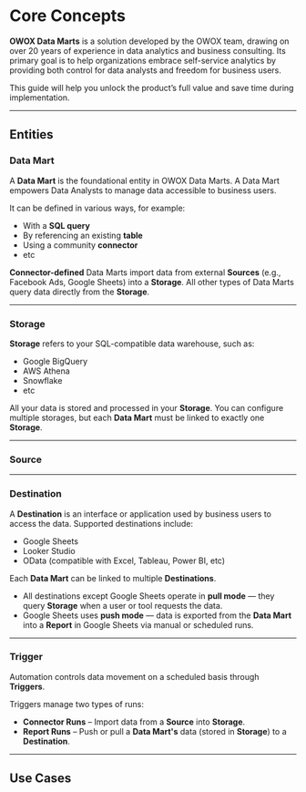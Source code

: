 # Core Concepts

**OWOX Data Marts** is a solution developed by the OWOX team, drawing on over 20 years of experience in data analytics and business consulting. Its primary goal is to help organizations embrace self-service analytics by providing both control for data analysts and freedom for business users.

This guide will help you unlock the product’s full value and save time during implementation.

---
## Entities
### Data Mart

A **Data Mart** is the foundational entity in OWOX Data Marts. A Data Mart empowers Data Analysts to manage data accessible to business users.

It can be defined in various ways, for example:

- With a **SQL query**
- By referencing an existing **table**
- Using a community **connector**
- etc

**Connector-defined** Data Marts import data from external **Sources** (e.g., Facebook Ads, Google Sheets) into a **Storage**.
All other types of Data Marts query data directly from the **Storage**.

---
### Storage

**Storage** refers to your SQL-compatible data warehouse, such as:

- Google BigQuery
- AWS Athena
- Snowflake
- etc

All your data is stored and processed in your **Storage**. You can configure multiple storages, but each **Data Mart** must be linked to exactly one **Storage**.

---
### Source

---
### Destination

A **Destination** is an interface or application used by business users to access the data. Supported destinations include:

- Google Sheets
- Looker Studio
- OData (compatible with Excel, Tableau, Power BI, etc)

Each **Data Mart** can be linked to multiple **Destinations**.

- All destinations except Google Sheets operate in **pull mode** — they query **Storage** when a user or tool requests the data.  
- Google Sheets uses **push mode** — data is exported from the **Data Mart** into a **Report** in Google Sheets via manual or scheduled runs.

---
### Trigger

Automation controls data movement on a scheduled basis through **Triggers**.

Triggers manage two types of runs:
- **Connector Runs** – Import data from a **Source** into **Storage**.  
- **Report Runs** – Push or pull a **Data Mart's** data (stored in **Storage**) to a **Destination**.

---
## Use Cases
